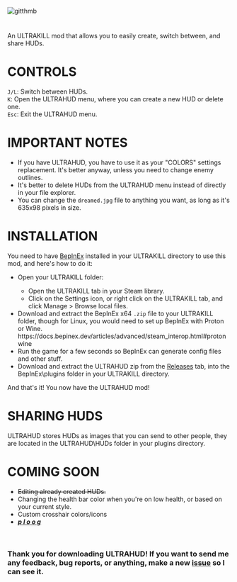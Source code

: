 ![gitthmb](https://user-images.githubusercontent.com/48518572/146666961-45be2f27-47f5-4e50-9d97-b60a2410fdb7.png)
#
An ULTRAKILL mod that allows you to easily create, switch between, and share HUDs.

<h1>CONTROLS</h1>
<code>J/L</code>: Switch between HUDs.<br>
<code>K</code>: Open the ULTRAHUD menu, where you can create a new HUD or delete one.<br>
<code>Esc</code>: Exit the ULTRAHUD menu.<br>

<h1>IMPORTANT NOTES</h1>
<ul>
    <li>If you have ULTRAHUD, you have to use it as your "COLORS" settings replacement. It's better anyway, unless you need to change enemy outlines.</li>
    <li>It's better to delete HUDs from the ULTRAHUD menu instead of directly in your file explorer.</li>
    <li>You can change the <code>dreamed.jpg</code> file to anything you want, as long as it's 635x98 pixels in size.</li>
</ul>

<h1>INSTALLATION</h1>
You need to have <a href=https://github.com/BepInEx/BepInEx/releases>BepInEx</a> installed in your ULTRAKILL directory to use this mod, and here's how to do it:
<ul>
    <li>Open your ULTRAKILL folder:</li>
        <ul>
            <li>Open the ULTRAKILL tab in your Steam library.</li>
            <li>Click on the Settings icon, or right click on the ULTRAKILL tab, and click Manage > Browse local files.</li>
        </ul>
    <li>Download and extract the BepInEx x64 <code>.zip</code> file to your ULTRAKILL folder, though for Linux, you would need to set up BepInEx with Proton or Wine. https://docs.bepinex.dev/articles/advanced/steam_interop.html#protonwine
    </li>
    <li>Run the game for a few seconds so BepInEx can generate config files and other stuff.</li>
    <li>Download and extract the ULTRAHUD zip from the <a href="https://github.com/Captain-Ravioli/ULTRAHUD/releases">Releases</a> tab, into the BepInEx\plugins folder in your ULTRAKILL directory.</li>
</ul>
And that's it! You now have the ULTRAHUD mod!<br>

<h1>SHARING HUDS</h1>
ULTRAHUD stores HUDs as images that you can send to other people, they are located in the ULTRAHUD\HUDs folder in your plugins directory.<br>

<h1>COMING SOON</h1>
<ul>
    <li><strike>Editing already created HUDs.</strike></li>
    <li>Changing the health bar color when you're on low health, or based on your current style.</li>
    <li>Custom crosshair colors/icons</li>
    <li><b><i><u>p  l  o  o  g</u></b></i></li>
</ul><br>

<h3>Thank you for downloading ULTRAHUD! If you want to send me any feedback, bug reports, or anything, make a new <a href="https://github.com/Captain-Ravioli/ULTRAHUD/issues/new/choose">issue</a> so I can see it.
